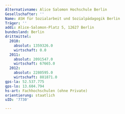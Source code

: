 ```yaml
---
Alternativname: Alice Salomon Hochschule Berlin
Gesellschafter: ''
Name: ASH für Sozialarbeit und Sozialpädagogik Berlin
Träger: ''
addi: Alice-Salomon-Platz 5, 12627 Berlin
bundesland: Berlin
drittmittel:
  2010:
    absolut: 1359326.0
    wirtschaft: 0.0
  2011:
    absolut: 2091547.0
    wirtschaft: 67665.0
  2012:
    absolut: 2280595.0
    wirtschaft: 881871.0
gps-la: 52.537.775
gps-lo: 13.604.794
hs-art: Fachhochschulen (ohne Private)
orientierung: staatlich
uID: '7730'

---
```


